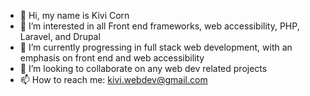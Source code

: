 - 👋  Hi, my name is Kivi Corn
- 👀  I’m interested in all Front end frameworks, web accessibility, PHP, Laravel, and Drupal
- 🌱  I’m currently progressing in full stack web development, with an emphasis on front end and web accessibility
- 💞️  I’m looking to collaborate on any web dev related projects
- 📫  How to reach me: kivi.webdev@gmail.com

<!---
KCode100/KCode100 is a ✨ special ✨ repository because its `README.md` (this file) appears on your GitHub profile.
You can click the Preview link to take a look at your changes.
--->
